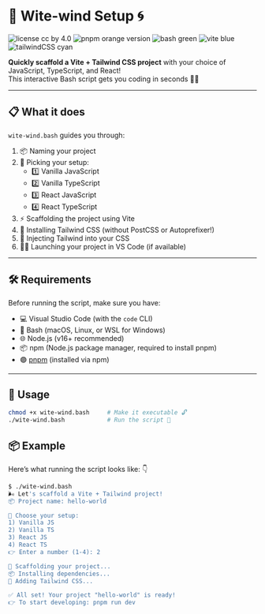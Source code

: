 # 🧱 Wite-wind Setup 🌀

![license cc by 4.0](https://img.shields.io/badge/license-cc--by--4.0-red)
![pnpm orange version](https://img.shields.io/badge/pnpm-latest-orange)
![bash green](https://img.shields.io/badge/shell-bash-green)
![vite blue](https://img.shields.io/badge/vite-latest-blue)
![tailwindCSS cyan](https://img.shields.io/badge/tailwindcss-latest-cyan)

**Quickly scaffold a Vite + Tailwind CSS project** with your choice of JavaScript, TypeScript, and React!  
This interactive Bash script gets you coding in seconds 🚀🎨

---

## 📋 What it does

`wite-wind.bash` guides you through:

1. 📦 Naming your project  
2. 🎯 Picking your setup:
   - 1️⃣ Vanilla JavaScript
   - 2️⃣ Vanilla TypeScript
   - 3️⃣ React JavaScript
   - 4️⃣ React TypeScript  
3. ⚡ Scaffolding the project using Vite  
4. 🎨 Installing Tailwind CSS (without PostCSS or Autoprefixer!)  
5. 🧵 Injecting Tailwind into your CSS  
6. 🧑‍💻 Launching your project in VS Code (if available)

---

## 🛠️ Requirements

Before running the script, make sure you have:

- 💻 Visual Studio Code (with the `code` CLI)
- 🐚 Bash (macOS, Linux, or WSL for Windows)
- 🌐 Node.js (v16+ recommended)
- 📦 npm (Node.js package manager, required to install pnpm)
- 🟣 [pnpm](https://pnpm.io/) (installed via npm)

---

## 🚀 Usage

```bash
chmod +x wite-wind.bash     # Make it executable 🔓
./wite-wind.bash            # Run the script 🏁
```

## 📦 Example

Here’s what running the script looks like: 👇

```bash
$ ./wite-wind.bash
🌬️ Let's scaffold a Vite + Tailwind project!
📦 Project name: hello-world

🎨 Choose your setup:
1) Vanilla JS
2) Vanilla TS
3) React JS
4) React TS
👉 Enter a number (1-4): 2

🚧 Scaffolding your project...
📦 Installing dependencies...
🎯 Adding Tailwind CSS...

✅ All set! Your project "hello-world" is ready!
👉 To start developing: pnpm run dev
```
